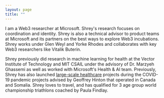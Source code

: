 ```yaml
---
layout: page
title: ""
---
```


I am a Web3 researcher at Microsoft. Shrey's research focuses on coordination and identity. Shrey is also a technical advisor to product teams at Microsoft and its partners on the best ways to explore Web3 incubations. Shrey works under Glen Weyl and Yorke Rhodes and collaborates with key Web3 researchers like Vitalik Buterin. 

Shrey previously did research in machine learning for health at the Vector Institute of Technology and MIT CSAIL under the advisory of Dr. Marzyeh Ghassemi as well as worked with Microsoft's Health & AI team. Previously, Shrey has also launched [large-scale healthcare](https://flatten.ca) projects during the COVID-19 pandemic projects advised by Geoffrey Hinton that operated in Canada and Somalia. Shrey loves to travel, and has qualified for 3 age group world championship triathlons coached by Paula Findlay. 


